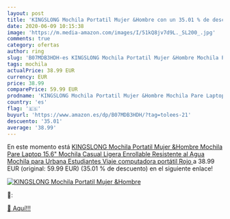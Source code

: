 ```yaml
---
layout: post
title: 'KINGSLONG Mochila Portatil Mujer &Hombre con un 35.01 % de descuento'
date: 2020-06-09 10:15:38
image: 'https://m.media-amazon.com/images/I/51kQ8jv7d9L._SL200_.jpg'
comments: true
category: ofertas
author: ring
slug: 'B07MDB3HDH-es KINGSLONG Mochila Portatil Mujer &Hombre Mochila Pare...'
tags: mochila
actualPrice: 38.99 EUR
currency: EUR
price: 38.99
comparePrice: 59.99 EUR
prodname: 'KINGSLONG Mochila Portatil Mujer &Hombre Mochila Pare Laptop 15.6" Mochila Casual Ligera Enrollable Resistente al Agua Mochila para Urbana Estudiantes Viaje computadora portátil  Rojo '
country: 'es'
flag: '🇪🇸'
buyurl: 'https://www.amazon.es/dp/B07MDB3HDH/?tag=tolees-21'
descuento: '35.01'
average: '38.99'
---
```


En este momento está [KINGSLONG Mochila Portatil Mujer &Hombre Mochila Pare Laptop 15.6" Mochila Casual Ligera Enrollable Resistente al Agua Mochila para Urbana Estudiantes Viaje computadora portátil  Rojo ](https://www.amazon.es/dp/B07MDB3HDH/?tag=tolees-21) a 38.99 EUR (original: 59.99 EUR) (35.01 %  de descuento) en el siguiente enlace!

[![KINGSLONG Mochila Portatil Mujer &Hombre](https://m.media-amazon.com/images/I/51kQ8jv7d9L._SL200_.jpg)](https://www.amazon.es/dp/B07MDB3HDH/?tag=tolees-21)

🔎:


[🛒 Aquí!!!](https://www.amazon.es/dp/B07MDB3HDH/?tag=tolees-21)
